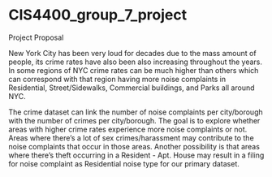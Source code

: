 # CIS4400_group_7_project
Project Proposal

New York City has been very loud for decades due to the mass amount of people, its crime rates have also been also increasing throughout the years.
In some regions of NYC crime rates can be much higher than others which can correspond with that region having 
more noise complaints in Residential, Street/Sidewalks, Commercial buildings, and Parks all around NYC. 

The crime dataset can link the number of noise complaints per city/borough with the number of crimes per city/borough. 
The goal is to explore whether areas with higher crime rates experience more noise complaints or not. 
Areas where there’s a lot of sex crimes/harassment may contribute to the noise complaints that occur in those areas.
Another possibility is that areas where there’s theft occurring in a Resident - Apt. 
House may result in a filing for noise complaint as Residential noise type for our primary dataset.
